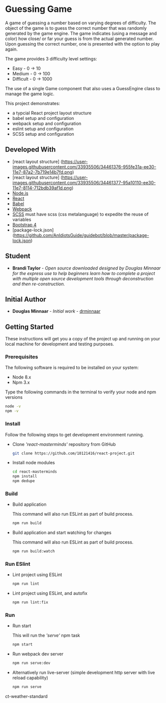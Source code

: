 # Guessing Game

A game of guessing a number based on varying degrees of difficulty. The object of the game is to guess the correct number that was randomly generated by the game engine. The game indicates (using a message and color) how close/ or far your guess is from the actual generated number. Upon guessing the correct number, one is presented with the option to play again.

The game provides 3 difficulty level settings:
* Easy - 0 -> 10
* Medium - 0 -> 100
* Difficult - 0 -> 1000

The use of a single Game component that also uses a GuessEngine class to manage the game logic.

This project demonstrates:

* a typcial React project layout structure
* babel setup and configuration
* webpack setup and configuration
* eslint setup and configuration
* SCSS setup and configuration

## Developed With

* [react layout structure] (https://user-images.githubusercontent.com/33935506/34461376-955fe31a-ee30-11e7-87a2-7b719e14b7fd.png)
* [react layout structure] (https://user-images.githubusercontent.com/33935506/34461377-95a10110-ee30-11e7-8114-712bdb39af1d.png)
* [Node.js](https://nodejs.org/en/)
* [React](https://reactjs.org/)
* [Babel](https://babeljs.io/)
* [Webpack](https://webpack.js.org/)
* [SCSS](http://sass-lang.com/) must have scss (css metalanguage) to expedite the reuse of variables
* [Bootstrap 4](https://getbootstrap.com/)
* [package-lock.json] (https://github.com/AnIdiotsGuide/guidebot/blob/master/package-lock.json)

## Student

* **Brandi Taylor** - *Open source downloaded designed by Douglas Minnaar for the express use to help beginners learn how to complete a project with multiple open source development tools through deconstruction and then re-construction.*

## Initial Author

* **Douglas Minnaar** - *Initial work* - [drminnaar](https://github.com/drminnaar)



## Getting Started

These instructions will get you a copy of the project up and running on your local machine for development and testing purposes.

### Prerequisites

The following software is required to be installed on your system:

* Node 8.x
* Npm 3.x

Type the following commands in the terminal to verify your node and npm versions

```bash
node -v
npm -v
```

### Install

Follow the following steps to get development environment running.

* Clone _'react-masterminds'_ repository from GitHub

  ```bash
  git clone https://github.com/10121416/react-project.git
  ```


* Install node modules

   ```bash
   cd react-masterminds
   npm install
   npm dedupe
   ```

### Build

* Build application

  This command will also run ESLint as part of build process.

  ```bash
  npm run build
  ```

* Build application and start watching for changes

  This command will also run ESLint as part of build process.

  ```bash
  npm run build:watch
  ```

### Run ESlint

* Lint project using ESLint

  ```bash
  npm run lint
  ```

* Lint project using ESLint, and autofix

  ```bash
  npm run lint:fix
  ```

### Run

* Run start

  This will run the _'serve'_ npm task

  ```bash
  npm start
  ```

* Run webpack dev server

  ```bash
  npm run serve:dev
  ```

* Alternatively run live-server (simple development http server with live reload capability)

  ```bash
  npm run serve
  ```
ct-weather-standard
